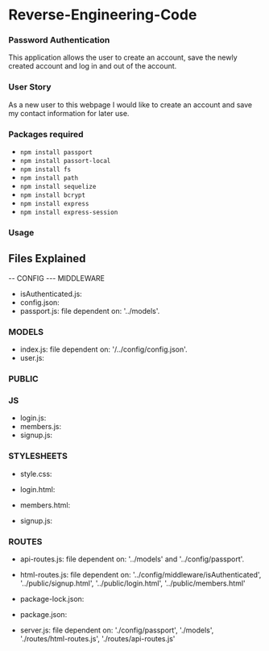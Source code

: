 # Reverse-Engineering-Code

### Password Authentication 
This application allows the user to create an account, save the newly created account and log in and out of the account.

### User Story 
As a new user to this webpage I would like to create an account and save my contact information for later use.

### Packages required 
* `npm install passport`
* `npm install passort-local`
* `npm install fs`
* `npm install path`
* `npm install sequelize`
* `npm install bcrypt`
* `npm install express`
* `npm install express-session`

### Usage 


## Files Explained 
-- CONFIG
 --- MIDDLEWARE   
* isAuthenticated.js: 
* config.json: 
* passport.js: file dependent on: '../models'.

### MODELS
* index.js: file dependent on: '/../config/config.json'.
* user.js:

### PUBLIC
### JS
* login.js:
* members.js:
* signup.js:
### STYLESHEETS
* style.css:

* login.html:
* members.html:
* signup.js:

### ROUTES
* api-routes.js:  file dependent on: '../models' and '../config/passport'.
* html-routes.js: file dependent on: '../config/middleware/isAuthenticated', '../public/signup.html', '../public/login.html', '../public/members.html'

* package-lock.json: 
* package.json: 

* server.js: file dependent on: './config/passport', './models', './routes/html-routes.js', './routes/api-routes.js'








